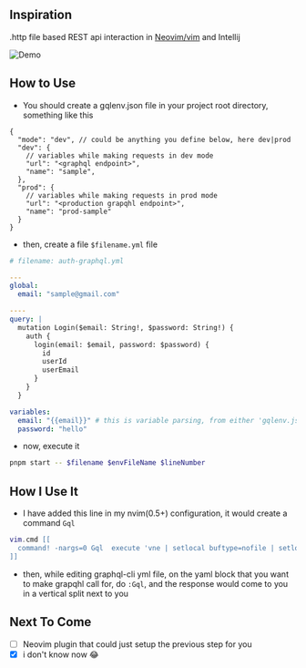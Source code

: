 ## Inspiration
.http file based REST api interaction in [Neovim/vim](https://github.com/bayne/vim-dot-http) and Intellij

![Demo](https://i.imgur.com/a/qdoRU5if.gif)

## How to Use

- You should create a gqlenv.json file in your project root directory, something like this
```jsonc
{
  "mode": "dev", // could be anything you define below, here dev|prod
  "dev": {
    // variables while making requests in dev mode
    "url": "<graphql endpoint>",
    "name": "sample",
  },
  "prod": {
    // variables while making requests in prod mode
    "url": "<production grapqhl endpoint>",
    "name": "prod-sample"
  }
}
```

- then, create a file `$filename.yml` file
```yaml
# filename: auth-graphql.yml

---
global:
  email: "sample@gmail.com"

----
query: |
  mutation Login($email: String!, $password: String!) {
    auth {
      login(email: $email, password: $password) {
        id
        userId
        userEmail
      }
    }
  }

variables:
  email: "{{email}}" # this is variable parsing, from either 'gqlenv.json' or from 'global' doc at the top
  password: "hello"  
```

- now, execute it
```sh
pnpm start -- $filename $envFileName $lineNumber
```

## How I Use It

- I have added this line in my nvim(0.5+) configuration, it would create a command `Gql`
```lua
vim.cmd [[
  command! -nargs=0 Gql  execute 'vne | setlocal buftype=nofile | setlocal bufhidden=hide | setlocal noswapfile | set ft=json | r! node --es-module-specifier-resolution=node <where-you-cloned>/src/index.js' . ' '. expand('%:p') . ' gqlenv.json'. ' '. line('.')
]]
```

- then, while editing graphql-cli yml file, on the yaml block that you want to make grapqhl call for, do `:Gql`, and the response would come to you in a vertical split next to you

## Next To Come

- [ ] Neovim plugin that could just setup the previous step for you
- [x] i don't know now 😂
